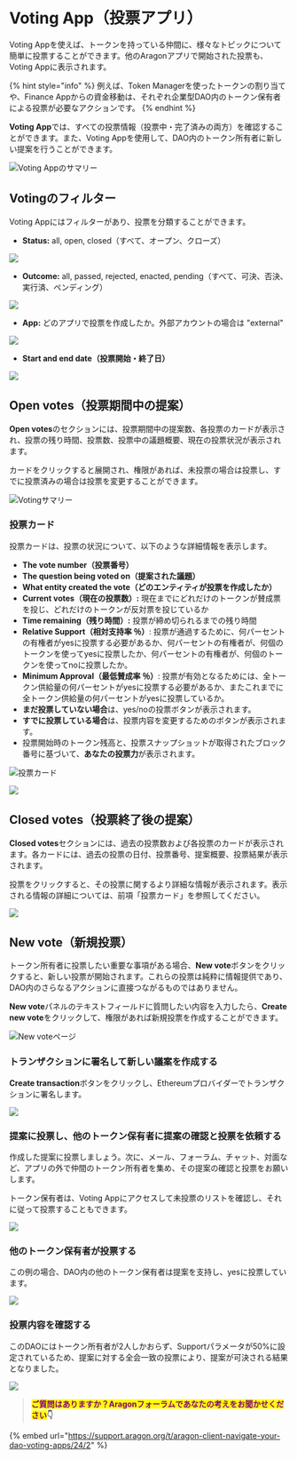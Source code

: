 # Voting App（投票アプリ）

Voting Appを使えば、トークンを持っている仲間に、様々なトピックについて簡単に投票することができます。他のAragonアプリで開始された投票も、Voting Appに表示されます。

{% hint style="info" %}
例えば、Token Managerを使ったトークンの割り当てや、Finance Appからの資金移動は、それぞれ企業型DAO内のトークン保有者による投票が必要なアクションです。
{% endhint %}

**Voting App**では、すべての投票情報（投票中・完了済みの両方）を確認することができます。また、Voting Appを使用して、DAO内のトークン所有者に新しい提案を行うことができます。

![Voting Appのサマリー](https://d33v4339jhl8k0.cloudfront.net/docs/assets/5c98a4fe0428633d2cf3fcf7/images/5d8a573e2c7d3a7e9ae18ff0/file-diNRwkpZ5S.png)

## **Votingのフィルター**

Voting Appにはフィルターがあり、投票を分類することができます。

* **Status:** all, open, closed（すべて、オープン、クローズ）

![](https://d33v4339jhl8k0.cloudfront.net/docs/assets/5c98a4fe0428633d2cf3fcf7/images/5d8a56cb04286364bc8f801e/file-NUOi75e3Z9.png)

* **Outcome:** all, passed, rejected, enacted, pending（すべて、可決、否決、実行済、ペンディング）

![](https://d33v4339jhl8k0.cloudfront.net/docs/assets/5c98a4fe0428633d2cf3fcf7/images/5d8a56da2c7d3a7e9ae18fe7/file-YwgPhS2yB2.png)

* **App:** どのアプリで投票を作成したか。外部アカウントの場合は "external"

![](https://d33v4339jhl8k0.cloudfront.net/docs/assets/5c98a4fe0428633d2cf3fcf7/images/5d8a56e02c7d3a7e9ae18fe8/file-dppwlwO9hJ.png)

* **Start and end date（投票開始・終了日）**

![](https://d33v4339jhl8k0.cloudfront.net/docs/assets/5c98a4fe0428633d2cf3fcf7/images/5d8a56e62c7d3a7e9ae18fe9/file-IP6ZFN5oJr.png)

## **Open votes（投票期間中の提案）**

**Open votes**のセクションには、投票期間中の提案数、各投票のカードが表示され、投票の残り時間、投票数、投票中の議題概要、現在の投票状況が表示されます。

カードをクリックすると展開され、権限があれば、未投票の場合は投票し、すでに投票済みの場合は投票を変更することができます。

![Votingサマリー](https://d33v4339jhl8k0.cloudfront.net/docs/assets/5c98a4fe0428633d2cf3fcf7/images/5d8a573e2c7d3a7e9ae18ff0/file-diNRwkpZ5S.png)

### 投票カード

投票カードは、投票の状況について、以下のような詳細情報を表示します。

* **The vote number（投票番号）**
* **The question being voted on（提案された議題）**
* **What entity created the vote（どのエンティティが投票を作成したか）**
* **Current votes（現在の投票数）:** 現在までにどれだけのトークンが賛成票を投じ、どれだけのトークンが反対票を投じているか
* **Time remaining（残り時間）:** 投票が締め切られるまでの残り時間
* **Relative Support（相対支持率 ％）**: 投票が通過するために、何パーセントの有権者がyesに投票する必要があるか、何パーセントの有権者が、何個のトークンを使ってyesに投票したか、何パーセントの有権者が、何個のトークンを使ってnoに投票したか。
* **Minimum Approval（最低賛成率 ％）**: 投票が有効となるためには、全トークン供給量の何パーセントがyesに投票する必要があるか、またこれまでに全トークン供給量の何パーセントがyesに投票しているか。
* **まだ投票していない場合**は、yes/noの投票ボタンが表示されます。
* **すでに投票している場合**は、投票内容を変更するためのボタンが表示されます。
* 投票開始時のトークン残高と、投票スナップショットが取得されたブロック番号に基づいて、**あなたの投票力**が表示されます。

![投票カード](https://d33v4339jhl8k0.cloudfront.net/docs/assets/5c98a4fe0428633d2cf3fcf7/images/5d8a574c2c7d3a7e9ae18ff1/file-JwWUOOLDXB.png)

![](https://d33v4339jhl8k0.cloudfront.net/docs/assets/5c98a4fe0428633d2cf3fcf7/images/5d8a57652c7d3a7e9ae18ff4/file-o96YChd3ub.png)

## **Closed votes（投票終了後の提案）**

**Closed votes**セクションには、過去の投票数および各投票のカードが表示されます。各カードには、過去の投票の日付、投票番号、提案概要、投票結果が表示されます。

投票をクリックすると、その投票に関するより詳細な情報が表示されます。表示される情報の詳細については、前項「投票カード」を参照してください。

![](https://d33v4339jhl8k0.cloudfront.net/docs/assets/5c98a4fe0428633d2cf3fcf7/images/5d8a575c2c7d3a7e9ae18ff3/file-YlNlgwRl6E.png)

## **New vote（**新規投票**）**

トークン所有者に投票したい重要な事項がある場合、**New vote**ボタンをクリックすると、新しい投票が開始されます。これらの投票は純粋に情報提供であり、DAO内のさらなるアクションに直接つながるものではありません。

**New vote**パネルのテキストフィールドに質問したい内容を入力したら、**Create new vote**をクリックして、権限があれば新規投票を作成することができます。

![New voteページ](https://d33v4339jhl8k0.cloudfront.net/docs/assets/5c98a4fe0428633d2cf3fcf7/images/5d8a577204286364bc8f802d/file-hZgRtJkFVR.png)

### トランザクションに署名して新しい議案を作成する

**Create transaction**ボタンをクリックし、Ethereumプロバイダーでトランザクションに署名します。

![](https://lh3.googleusercontent.com/O5QcU0EU\_reAFPh\_8pzobCu0AYJWoGhvjIrrz6Af1WFBAwzFQQ3B66NOBBaDyvqJvGoWURJEGsHGoSzBCRHuWNNygEz3CuF6gNjTCwFcbB97L9SSq2HMW-0-PNupChit8QgiHkwK)

### 提案に投票し、他のトークン保有者に提案の確認と投票を依頼する

作成した提案に投票しましょう。次に、メール、フォーラム、チャット、対面など、アプリの外で仲間のトークン所有者を集め、その提案の確認と投票をお願いします。

トークン保有者は、Voting Appにアクセスして未投票のリストを確認し、それに従って投票することもできます。

![](https://lh4.googleusercontent.com/nGpEfIkINa6svbhzITg-ZhsXnzEsEHxI7OUYp9grFJ\_toT1Hm7nogTkyEExVnPZWMtk6EJYZNJp4Wi6E8kbOZJkgyPL\_7HyfW33fiZQMC-LLIrfN\_ydb66t7hQ6oT2SKrZAXo4gp)

### 他のトークン保有者が投票する

この例の場合、DAO内の他のトークン保有者は提案を支持し、yesに投票しています。

![](https://lh6.googleusercontent.com/qN1tTOiEi3GpMz5ylg\_eb47CxUEKZdHzNCYqChg3HJOaJXoYiTK-0ulOhaTljuOoosj6Eon8f9gDbotCO0jEh5989fSZpmtsbZ9jJfrxgtx5lSJVM8\_BYoYWfdw8AyIoTqh11d6o)

### 投票内容を確認する

このDAOにはトークン所有者が2人しかおらず、Supportパラメータが50%に設定されているため、提案に対する全会一致の投票により、提案が可決される結果となりました。

![](https://lh5.googleusercontent.com/s3ZFomLX49IX0uwO-cQESFA6b2TtIWoFm2yF6E\_i5EbRAW-wBkYSUwqBnAAH70Sq\_AAvoElR7s0\_R5\_kQcTxzXgro3bs\_dscBn4NfZlYvY9GpzPQs6acQbt0gul29-OO6lL28DWU)

> <mark style="color:purple;">**ご質問はありますか？Aragonフォーラムであなたの考えをお聞かせください**</mark>**👇**

{% embed url="https://support.aragon.org/t/aragon-client-navigate-your-dao-voting-apps/24/2" %}
